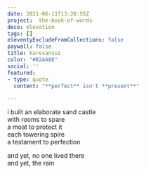```yaml
---
date: 2021-06-11T13:28:55Z
project:  the-book-of-words
deco: elevation
tags: []
eleventyExcludeFromCollections: false
paywall: false
title: karesansui
color: "#B2AA8E"
social: ''
featured:
- type: quote
  content: "**perfect** isn't **present**"

---
```

i built an elaborate sand castle  
with rooms to spare  
a moat to protect it  
each towering spire  
a testament to perfection

and yet, no one lived there  
and yet, the rain